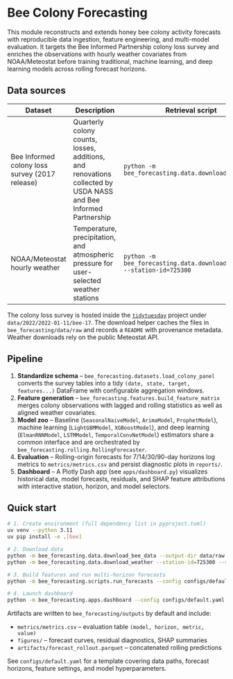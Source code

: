# Bee Colony Forecasting

This module reconstructs and extends honey bee colony activity forecasts with reproducible data ingestion, feature
engineering, and multi-model evaluation. It targets the Bee Informed Partnership colony loss survey and enriches the
observations with hourly weather covariates from NOAA/Meteostat before training traditional, machine learning, and
deep learning models across rolling forecast horizons.

## Data sources

| Dataset | Description | Retrieval script |
| --- | --- | --- |
| Bee Informed colony loss survey (2017 release) | Quarterly colony counts, losses, additions, and renovations collected by USDA NASS and Bee Informed Partnership | `python -m bee_forecasting.data.download_bee_data` |
| NOAA/Meteostat hourly weather | Temperature, precipitation, and atmospheric pressure for user-selected weather stations | `python -m bee_forecasting.data.download_weather --station-id=725300` |

The colony loss survey is hosted inside the [`tidytuesday`](https://github.com/rfordatascience/tidytuesday) project
under `data/2022/2022-01-11/bee-17`. The download helper caches the files in `bee_forecasting/data/raw` and records a
`README` with provenance metadata. Weather downloads rely on the public Meteostat API.

## Pipeline

1. **Standardize schema** – `bee_forecasting.datasets.load_colony_panel` converts the survey tables into a tidy
   `(date, state, target, features...)` DataFrame with configurable aggregation windows.
2. **Feature generation** – `bee_forecasting.features.build_feature_matrix` merges colony observations with lagged and
   rolling statistics as well as aligned weather covariates.
3. **Model zoo** – Baseline (`SeasonalNaiveModel`, `ArimaModel`, `ProphetModel`), machine learning (`LightGBMModel`,
   `XGBoostModel`), and deep learning (`ElmanRNNModel`, `LSTMModel`, `TemporalConvNetModel`) estimators share a common
   interface and are orchestrated by `bee_forecasting.rolling.RollingForecaster`.
4. **Evaluation** – Rolling-origin forecasts for 7/14/30/90-day horizons log metrics to `metrics/metrics.csv` and
   persist diagnostic plots in `reports/`.
5. **Dashboard** – A Plotly Dash app (see `apps/dashboard.py`) visualizes historical data, model forecasts, residuals,
   and SHAP feature attributions with interactive station, horizon, and model selectors.

## Quick start

```bash
# 1. Create environment (full dependency list in pyproject.toml)
uv venv --python 3.11
uv pip install -e .[bee]

# 2. Download data
python -m bee_forecasting.data.download_bee_data --output-dir data/raw
python -m bee_forecasting.data.download_weather --station-id=725300 --start 2016-01-01 --end 2017-12-31 --output-dir data/raw

# 3. Build features and run multi-horizon forecasts
python -m bee_forecasting.scripts.run_forecasts --config configs/default.yaml

# 4. Launch dashboard
python -m bee_forecasting.apps.dashboard --config configs/default.yaml
```

Artifacts are written to `bee_forecasting/outputs` by default and include:

- `metrics/metrics.csv` – evaluation table `(model, horizon, metric, value)`
- `figures/` – forecast curves, residual diagnostics, SHAP summaries
- `artifacts/forecast_rollout.parquet` – concatenated rolling predictions

See `configs/default.yaml` for a template covering data paths, forecast horizons, feature settings, and model
hyperparameters.
